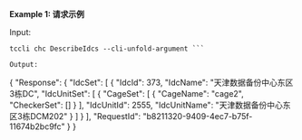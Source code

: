 **Example 1: 请求示例**



Input: 

```
tccli chc DescribeIdcs --cli-unfold-argument ```

Output: 
```
{
    "Response": {
        "IdcSet": [
            {
                "IdcId": 373,
                "IdcName": "天津数据备份中心东区3栋DC",
                "IdcUnitSet": [
                    {
                        "CageSet": [
                            {
                                "CageName": "cage2",
                                "CheckerSet": []
                            }
                        ],
                        "IdcUnitId": 2555,
                        "IdcUnitName": "天津数据备份中心东区3栋DCM202"
                    }
                ]
            }
        ],
        "RequestId": "b8211320-9409-4ec7-b75f-11674b2bc9fc"
    }
}
```

